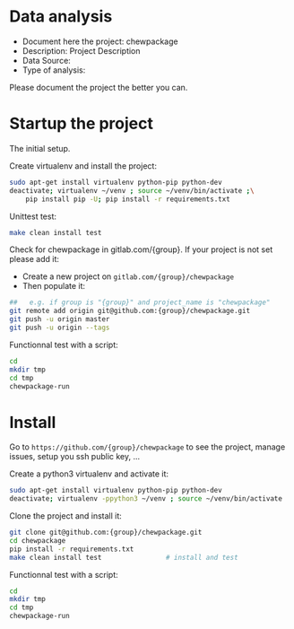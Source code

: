 # Data analysis
- Document here the project: chewpackage
- Description: Project Description
- Data Source:
- Type of analysis:

Please document the project the better you can.

# Startup the project

The initial setup.

Create virtualenv and install the project:
```bash
sudo apt-get install virtualenv python-pip python-dev
deactivate; virtualenv ~/venv ; source ~/venv/bin/activate ;\
    pip install pip -U; pip install -r requirements.txt
```

Unittest test:
```bash
make clean install test
```

Check for chewpackage in gitlab.com/{group}.
If your project is not set please add it:

- Create a new project on `gitlab.com/{group}/chewpackage`
- Then populate it:

```bash
##   e.g. if group is "{group}" and project_name is "chewpackage"
git remote add origin git@github.com:{group}/chewpackage.git
git push -u origin master
git push -u origin --tags
```

Functionnal test with a script:

```bash
cd
mkdir tmp
cd tmp
chewpackage-run
```

# Install

Go to `https://github.com/{group}/chewpackage` to see the project, manage issues,
setup you ssh public key, ...

Create a python3 virtualenv and activate it:

```bash
sudo apt-get install virtualenv python-pip python-dev
deactivate; virtualenv -ppython3 ~/venv ; source ~/venv/bin/activate
```

Clone the project and install it:

```bash
git clone git@github.com:{group}/chewpackage.git
cd chewpackage
pip install -r requirements.txt
make clean install test                # install and test
```
Functionnal test with a script:

```bash
cd
mkdir tmp
cd tmp
chewpackage-run
```
